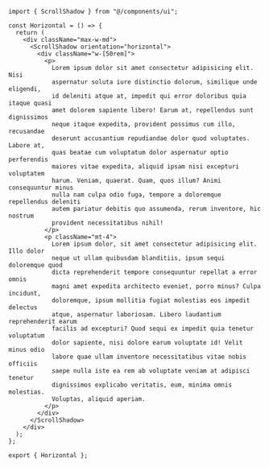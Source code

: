 ﻿```tsx
import { ScrollShadow } from "@/components/ui";

const Horizontal = () => {
  return (
    <div className="max-w-md">
      <ScrollShadow orientation="horizontal">
        <div className="w-[50rem]">
          <p>
            Lorem ipsum dolor sit amet consectetur adipisicing elit. Nisi
            aspernatur soluta iure distinctio dolorum, similique unde eligendi,
            id deleniti atque at, impedit qui error doloribus quia itaque quasi
            amet dolorem sapiente libero! Earum at, repellendus sunt dignissimos
            neque itaque expedita, provident possimus cum illo, recusandae
            deserunt accusantium repudiandae dolor quod voluptates. Labore at,
            quas beatae cum voluptatum dolor aspernatur optio perferendis
            maiores vitae expedita, aliquid ipsam nisi excepturi voluptatem
            harum. Veniam, quaerat. Quam, quos illum? Animi consequuntur minus
            nulla nam culpa odio fuga, tempore a doloremque repellendus deleniti
            autem pariatur debitis quo assumenda, rerum inventore, hic nostrum
            provident necessitatibus nihil!
          </p>
          <p className="mt-4">
            Lorem ipsum dolor, sit amet consectetur adipisicing elit. Illo dolor
            neque ut ullam quibusdam blanditiis, ipsum sequi doloremque quod
            dicta reprehenderit tempore consequuntur repellat a error omnis
            magni amet expedita architecto eveniet, porro minus? Culpa incidunt,
            doloremque, ipsum mollitia fugiat molestias eos impedit delectus
            atque, aspernatur laboriosam. Libero laudantium reprehenderit earum
            facilis ad excepturi? Quod sequi ex impedit quia tenetur voluptatum
            dolor sapiente, nisi dolore earum voluptate id! Velit minus odio
            labore quae ullam inventore necessitatibus vitae nobis officiis
            saepe nulla iste ea rem ab voluptate veniam at adipisci tenetur
            dignissimos explicabo veritatis, eum, minima omnis molestias.
            Voluptas, aliquid aperiam.
          </p>
        </div>
      </ScrollShadow>
    </div>
  );
};

export { Horizontal };

```
